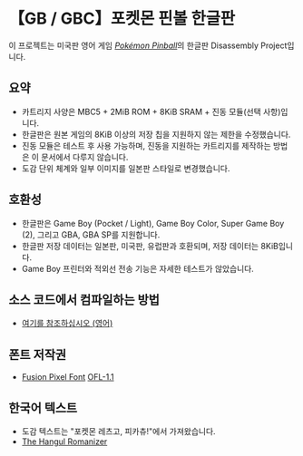 


# 【GB / GBC】포켓몬 핀볼 한글판

이 프로젝트는 미국판 영어 게임 [*Pokémon Pinball*](https://en.wikipedia.org/wiki/Pokémon_Pinball)의 한글판 Disassembly Project입니다. 

## 요약
- 카트리지 사양은 MBC5 + 2MiB ROM + 8KiB SRAM + 진동 모듈(선택 사항)입니다.
- 한글판은 원본 게임의 8KiB 이상의 저장 칩을 지원하지 않는 제한을 수정했습니다.
- 진동 모듈은 테스트 후 사용 가능하며, 진동을 지원하는 카트리지를 제작하는 방법은 이 문서에서 다루지 않습니다.
- 도감 단위 체계와 일부 이미지를 일본판 스타일로 변경했습니다.

## 호환성
- 한글판은 Game Boy (Pocket / Light), Game Boy Color, Super Game Boy (2), 그리고 GBA, GBA SP를 지원합니다.
- 한글판 저장 데이터는 일본판, 미국판, 유럽판과 호환되며, 저장 데이터는 8KiB입니다.
- Game Boy 프린터와 적외선 전송 기능은 자세한 테스트가 않았습니다.


## 소스 코드에서 컴파일하는 방법
- [여기를 참조하십시오 (영어)](README.buildENG.md)

## 폰트 저작권
- [Fusion Pixel Font](https://github.com/TakWolf/fusion-pixel-font?tab=readme-ov-file) [OFL-1.1](https://github.com/TakWolf/ark-pixel-font/blob/develop/LICENSE-OFL)

## 한국어 텍스트
- 도감 텍스트는 "포켓몬 레츠고, 피카츄!"에서 가져왔습니다.
- [The Hangul Romanizer](http://www.codywatts.com/romanizer/)

